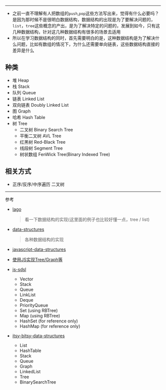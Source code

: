 


---
- 之前一直不理解有人把数组的`push`,`pop`这些方法写出来，觉得有什么必要吗？是因为那时候不是很明白数据结构，数据结构的出现是为了要解决问题的，`list`，`tree`这些概念的产出，是为了解决特定的问题的，发展到如今，只有这几种数据结构，针对这几种数据结构有很多的场景去适用
- 所以在学习数据结构的同时，首先需要明白的是，这种数据结构是为了解决什么问题，比如有数组的情况下，为什么还需要单向链表，这些数据结构直接的差异是什么

## 种类
- 堆 Heap
- 栈 Stack
- 队列 Queue
- 链表 Linked List
- 双向链表 Doubly Linked List
- 图 Graph 
- 哈希 Hash Table
- 树 Tree
    - 二叉树 Binary Search Tree 
    - 平衡二叉树 AVL Tree 
    - 红黑树 Red-Black Tree 
    - 线段树 Segment Tree
    - 树状数组 FenWick Tree(Binary Indexed Tree)
    
## 相关方式
- 正序/反序/中序遍历 二叉树
---
参考
- [lago](https://github.com/yangshun/lago)
  
    > 看一下数据结构的实现(这里面的例子也比较好懂一点，tree / list)
    
- [data-structures](https://github.com/trekhleb/javascript-algorithms/tree/master/src/data-structures)
  
    > 各种数据结构的实现    
    
- [javascript-data-structures](https://www.geeksforgeeks.org/tag/javascript-ds/)  

- [使用JS实现Tree/Graph等](https://github.com/jamiebuilds/itsy-bitsy-data-structures#L407)  

- [js-sdsl](https://github.com/ZLY201/js-sdsl)

    - Vector
    - Stack
    - Queue
    - LinkList
    - Deque
    - PriorityQueue
    - Set (using RBTree)
    - Map (using RBTree)
    - HashSet (for reference only)
    - HashMap (for reference only)

- [itsy-bitsy-data-structures](https://github.com/jamiebuilds/itsy-bitsy-data-structures)
  - List
  - HashTable 
  - Stack 
  - Queue
  -  Graph
  - LinkedList
  - Tree 
  - BinarySearchTree
